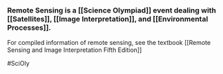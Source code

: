 ### Remote Sensing is a [[Science Olympiad]] event dealing with [[Satellites]], [[Image Interpretation]], and [[Environmental Processes]].

For compiled information of remote sensing, see the textbook [[Remote Sensing and Image Interpretation Fifth Edition]]

#SciOly